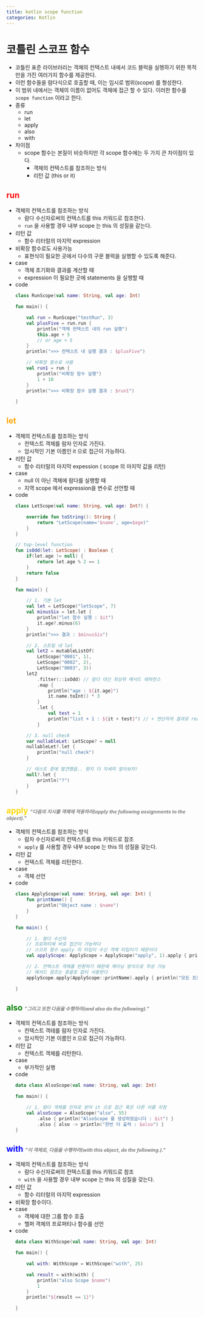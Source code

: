 ```yaml
---
title: kotlin scope function
categories: Kotlin
---
```


# 코틀린 스코프 함수
- 코틀린 표준 라이브러리는 객체의 컨텍스트 내에서 코드 블럭을 실행하기 위한 목적만을 가진 여러가지 함수를 제공한다.
- 이런 함수들을 람다식으로 호출할 때, 이는 임시로 범위(scope) 를 형성한다.
- 이 범위 내에서는 객체의 이름이 없어도 객체에 접근 할 수 있다. 이러한 함수를 `scope function` 이라고 한다.
- 종류
    - run
    - let
    - apply
    - also
    - with
- 차이점
    - scope 함수는 본질이 비슷하지만 각 scope 함수에는 두 가지 큰 차이점이 있다.
        - 객체의 컨텍스트를 참조하는 방식
        - 리턴 값 (this or it)

## <span style="color:red"><b>run</b></span>
- 객체의 컨텍스트를 참조하는 방식
    - 람다 수신자로써의 컨텍스트를 this 키워드로 참조한다.
    - `run` 을 사용할 경우 내부 scope 는 this 의 성질을 같는다.
- 리턴 값
    - 함수 리터럴의 마지막 expression
- 비확장 함수로도 사용가능
    - 표현식이 필요한 곳에서 다수의 구문 블럭을 실행할 수 있도록 해준다.
- case
    - 객체 초기화와 결과를 계산할 때
    - expression 이 필요한 곳에 statements 을 실행할 때
- code
    ```kotlin
    class RunScope(val name: String, val age: Int)

    fun main() {

        val run = RunScope("testRun", 3)
        val plusFive = run.run {
            println("객체 컨텍스트 내의 run 실행")
            this.age + 5
            // or age + 5
        }
        println(">>> 컨텍스트 내 실행 결과 : $plusFive")

        // 비확장 함수로 사용
        val run1 = run {
            println("비확장 함수 실행")
            1 + 10
        }
        println(">>> 비확장 함수 실행 결과 : $run1")

    }
    ```

## <span style="color:orange"><b>let</b></span>
- 객체의 컨텍스트를 참조하는 방식
    - 컨텍스트 객체를 람자 인자로 가진다.
    - 암시적인 기본 이름인 it 으로 접근이 가능하다.
- 리턴 값
    - 함수 리터럴의 마지막 expession ( scope 의 마지막 값을 리턴)
- case
    - null 이 아닌 객체에 람다를 실행할 때
    - 지역 scope 에서 expression을 변수로 선언할 때
- code
    ```kotlin
    class LetScope(val name: String, val age: Int?) {

        override fun toString(): String {
            return "LetScope(name='$name', age=$age)"
        }
    }

    // top-level function
    fun isOdd(let: LetScope) : Boolean {
        if(let.age != null) {
            return let.age % 2 == 1
        }
        return false
    }

    fun main() {

        // 1. 기본 let
        val let = LetScope("letScope", 7)
        val minusSix = let.let {
            println("let 함수 실행 : $it")
            it.age?.minus(6)
        }
        println(">>> 결과 : $minusSix")

        // 2. 스트림 내 let
        val let2 = mutableListOf(
            LetScope("0001", 1),
            LetScope("0002", 2),
            LetScope("0003", 3))
        let2
            .filter(::isOdd) // 람다 대신 최상위 메서드 레퍼런스
            .map {
                println("age : ${it.age}")
                it.name.toInt() * 3
            }
            .let {
                val test = 1
                println("list + 1 : ${it + test}") // + 연산자의 결과로 read-only collection 이 생성된다.
            }

        // 3. null check
        var nullableLet: LetScope? = null
        nullableLet?.let {
            println("null check")
        }

        // 테스트 중에 발견했음.. 뭔지 더 자세히 알아보자!
        null?.let {
            println("?")
        }
    }
    ```

## <span style="color:gold"><b>apply</b></span> <span style="color:gray;font-size:0.6em;">*"다음의 지시를 객체에 적용하라(apply the following assignments to the object)."*</span>
- 객체의 컨텍스트를 참조하는 방식
    - 람자 수신자로써의 컨텍스트를 this 키워드로 참조
    - `apply` 를 사용할 경우 내부 scope 는 this 의 성질을 갖는다.
- 리턴 값
    - 컨텍스트 객체를 리턴한다.
- case
    - 객체 선언
- code
    ```kotlin
    class ApplyScope(val name: String, val age: Int) {
        fun printName() {
            println("Object name : $name")
        }
    }

    fun main() {

        // 1. 람다 수신자
        // 프로퍼티에 바로 접근이 가능하다
        // 스코프 함수 apply 의 타입이 수신 객체 타입이기 때문이다
        val applyScope: ApplyScope = ApplyScope("apply", 1).apply { println("age: $age")}

        // 2. 컨텍스트 객체를 반환하기 때문에 체이닝 방식으로 작성 가능
        // 메서드 참조는 중괄호 없이 사용한다
        applyScope.apply(ApplyScope::printName).apply { println("모든 프로퍼티를 출력했어요!") }

    }
    ```

## <span style="color:green"><b>also</b></span> <span style="color:gray;font-size:0.6em;">*"그리고 또한 다음을 수행하라(and also do the following)."*</span>
- 객체의 컨텍스트를 참조하는 방식
    - 컨텍스트 객테를 람자 인자로 가진다.
    - 암시적인 기본 이름인 it 으로 접근이 가능하다.
- 리턴 값
    - 컨텍스트 객체를 리턴한다.
- case
    - 부가적인 실행
- code
    ```kotlin
    data class AlsoScope(val name: String, val age: Int)

    fun main() {

        // 1. 람다 객체를 인자로 받아 it 으로 접근 혹은 다른 이름 지정
        val alsoScope = AlsoScope("also", 55)
            .also { println("AlsoScope 를 생성하였습니다 : $it") }
            .also { also -> println("한번 더 출력 : $also") }
    }
    ```

## <span style="color:blue"><b>with</b></span> <span style="color:gray;font-size:0.6em;">*"이 객체로, 다음을 수행하라(with this object, do the following.)."*</span>
- 객체의 컨텍스트를 참조하는 방식
    - 람다 수신자로써의 컨텍스트를 this 키워드로 참조
    - `with` 을 사용할 경우 내부 scope 는 this 의 성질을 갖는다.
- 리턴 값
    - 함수 리터럴의 마지막 expression
- 비확장 함수이다.
- case
    - 객체에 대한 그룹 함수 호출
    - 헬퍼 객체의 프로퍼티나 함수를 선언
- code
    ```kotlin
    data class WithScope(val name: String, val age: Int)

    fun main() {

        val with: WithScope = WithScope("with", 25)

        val result = with(with) {
            println("also Scope $name")
            1
        }
        println("${result == 1}")

    }
    ```
  